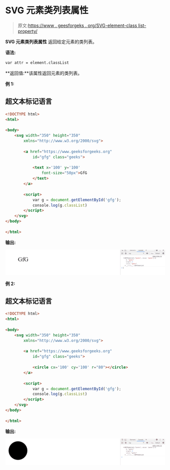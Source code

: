 # SVG 元素类列表属性

> 原文:[https://www . geesforgeks . org/SVG-element-class list-property/](https://www.geeksforgeeks.org/svg-element-classlist-property/)

**SVG 元素类列表属性** 返回给定元素的类列表。

**语法:**

```html
var attr = element.classList
```

**返回值:**该属性返回元素的类列表。

**例 1:**

## 超文本标记语言

```html
<!DOCTYPE html>
<html>

<body>
    <svg width="350" height="350" 
        xmlns="http://www.w3.org/2000/svg">

        <a href="https://www.geeksforgeeks.org" 
            id="gfg" class="geeks">

            <text x='100' y='100' 
                font-size="50px">GfG
            </text>
        </a>

        <script>
            var g = document.getElementById('gfg');
            console.log(g.classList)
        </script>
    </svg>
</body>

</html>
```

**输出:**

![](img/afb43bb09895f7c87d72b97b27dac89e.png)

**例 2:**

## 超文本标记语言

```html
<!DOCTYPE html>
<html>

<body>
    <svg width="350" height="350" 
        xmlns="http://www.w3.org/2000/svg">

        <a href="https://www.geeksforgeeks.org" 
            id="gfg" class="geeks">

            <circle cx='100' cy='100' r="80"></circle>
        </a>

        <script>
            var g = document.getElementById('gfg');
            console.log(g.classList)
        </script>
    </svg>
</body>

</html>
```

**输出:**

![](img/23cc311df8178eb26ffa8cf2ca4c5f92.png)